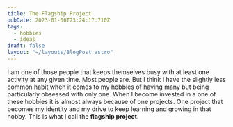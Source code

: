 ```yaml
---
title: The Flagship Project
pubDate: 2023-01-06T23:24:17.710Z
tags:
  - hobbies
  - ideas
draft: false
layout: "~/layouts/BlogPost.astro"
---
```


I am one of those people that keeps themselves busy with at least one activity
at any given time. Most people are. But I think I have the slightly less common
habit when it comes to my hobbies of having many but being particularly obsessed
with only one. When I become invested in a one of these hobbies it is almost
always because of one projects. One project that becomes my identity and my
drive to keep learning and growing in that hobby. This is what I call the
**flagship project**.
